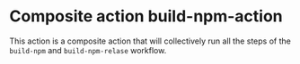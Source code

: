 #  Composite action build-npm-action

This action is a composite action that will collectively run all the steps of the `build-npm` and `build-npm-relase` workflow.